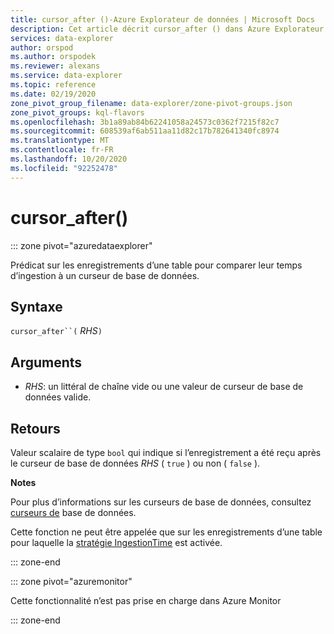 ```yaml
---
title: cursor_after ()-Azure Explorateur de données | Microsoft Docs
description: Cet article décrit cursor_after () dans Azure Explorateur de données.
services: data-explorer
author: orspod
ms.author: orspodek
ms.reviewer: alexans
ms.service: data-explorer
ms.topic: reference
ms.date: 02/19/2020
zone_pivot_group_filename: data-explorer/zone-pivot-groups.json
zone_pivot_groups: kql-flavors
ms.openlocfilehash: 3b1a89ab84b62241058a24573c0362f7215f82c7
ms.sourcegitcommit: 608539af6ab511aa11d82c17b782641340fc8974
ms.translationtype: MT
ms.contentlocale: fr-FR
ms.lasthandoff: 10/20/2020
ms.locfileid: "92252478"
---
```

# <a name="cursor_after"></a>cursor_after()

::: zone pivot="azuredataexplorer"

Prédicat sur les enregistrements d’une table pour comparer leur temps d’ingestion à un curseur de base de données.

## <a name="syntax"></a>Syntaxe

`cursor_after``(` *RHS*`)`

## <a name="arguments"></a>Arguments

* *RHS*: un littéral de chaîne vide ou une valeur de curseur de base de données valide.

## <a name="returns"></a>Retours

Valeur scalaire de type `bool` qui indique si l’enregistrement a été reçu après le curseur de base de données *RHS* ( `true` ) ou non ( `false` ).

**Notes**

Pour plus d’informations sur les curseurs de base de données, consultez [curseurs de](../management/databasecursor.md) base de données.

Cette fonction ne peut être appelée que sur les enregistrements d’une table pour laquelle la [stratégie IngestionTime](../management/ingestiontimepolicy.md) est activée.

::: zone-end

::: zone pivot="azuremonitor"

Cette fonctionnalité n’est pas prise en charge dans Azure Monitor

::: zone-end
